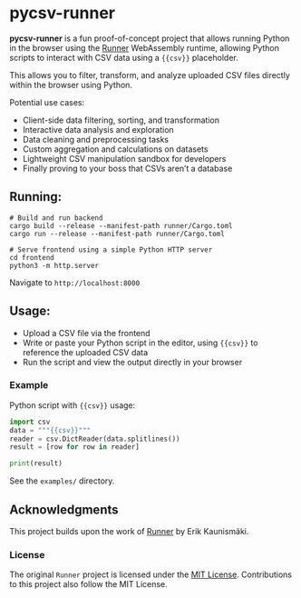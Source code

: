 # pycsv-runner

**pycsv-runner** is a fun proof-of-concept project that allows running Python in the browser using the [Runner](https://github.com/ErikKaum/runner) WebAssembly runtime, allowing Python scripts to interact with CSV data using a `{{csv}}` placeholder.

This allows you to filter, transform, and analyze uploaded CSV files directly within the browser using Python.

Potential use cases:
* Client-side data filtering, sorting, and transformation
* Interactive data analysis and exploration
* Data cleaning and preprocessing tasks
* Custom aggregation and calculations on datasets
* Lightweight CSV manipulation sandbox for developers
* Finally proving to your boss that CSVs aren’t a database

## Running:
```
# Build and run backend
cargo build --release --manifest-path runner/Cargo.toml
cargo run --release --manifest-path runner/Cargo.toml 

# Serve frontend using a simple Python HTTP server
cd frontend
python3 -m http.server
```

Navigate to `http://localhost:8000`

## Usage:

* Upload a CSV file via the frontend
* Write or paste your Python script in the editor, using `{{csv}}` to reference the uploaded CSV data
* Run the script and view the output directly in your browser

### Example
Python script with `{{csv}}` usage:
```python
import csv
data = """{{csv}}"""  
reader = csv.DictReader(data.splitlines())
result = [row for row in reader]

print(result)
```
See the `examples/` directory.

## Acknowledgments
This project builds upon the work of [Runner](https://github.com/ErikKaum/runner) by Erik Kaunismäki.

### License
The original `Runner` project is licensed under the [MIT License](https://opensource.org/licenses/MIT). Contributions to this project also follow the MIT License.